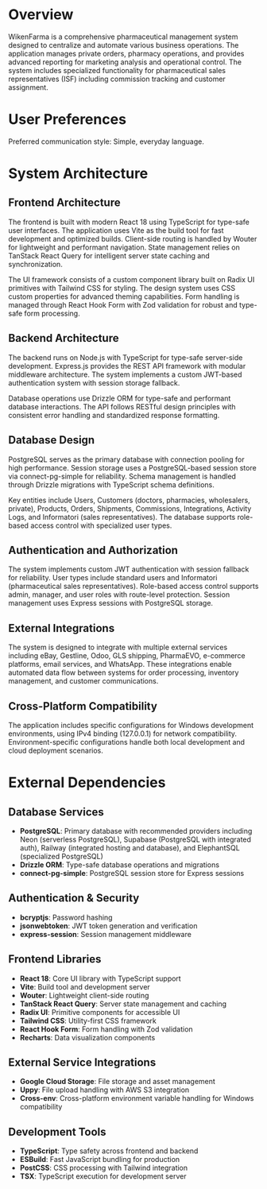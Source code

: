 # Overview

WikenFarma is a comprehensive pharmaceutical management system designed to centralize and automate various business operations. The application manages private orders, pharmacy operations, and provides advanced reporting for marketing analysis and operational control. The system includes specialized functionality for pharmaceutical sales representatives (ISF) including commission tracking and customer assignment.

# User Preferences

Preferred communication style: Simple, everyday language.

# System Architecture

## Frontend Architecture
The frontend is built with modern React 18 using TypeScript for type-safe user interfaces. The application uses Vite as the build tool for fast development and optimized builds. Client-side routing is handled by Wouter for lightweight and performant navigation. State management relies on TanStack React Query for intelligent server state caching and synchronization.

The UI framework consists of a custom component library built on Radix UI primitives with Tailwind CSS for styling. The design system uses CSS custom properties for advanced theming capabilities. Form handling is managed through React Hook Form with Zod validation for robust and type-safe form processing.

## Backend Architecture
The backend runs on Node.js with TypeScript for type-safe server-side development. Express.js provides the REST API framework with modular middleware architecture. The system implements a custom JWT-based authentication system with session storage fallback.

Database operations use Drizzle ORM for type-safe and performant database interactions. The API follows RESTful design principles with consistent error handling and standardized response formatting.

## Database Design
PostgreSQL serves as the primary database with connection pooling for high performance. Session storage uses a PostgreSQL-based session store via connect-pg-simple for reliability. Schema management is handled through Drizzle migrations with TypeScript schema definitions.

Key entities include Users, Customers (doctors, pharmacies, wholesalers, private), Products, Orders, Shipments, Commissions, Integrations, Activity Logs, and Informatori (sales representatives). The database supports role-based access control with specialized user types.

## Authentication and Authorization
The system implements custom JWT authentication with session fallback for reliability. User types include standard users and Informatori (pharmaceutical sales representatives). Role-based access control supports admin, manager, and user roles with route-level protection. Session management uses Express sessions with PostgreSQL storage.

## External Integrations
The system is designed to integrate with multiple external services including eBay, Gestline, Odoo, GLS shipping, PharmaEVO, e-commerce platforms, email services, and WhatsApp. These integrations enable automated data flow between systems for order processing, inventory management, and customer communications.

## Cross-Platform Compatibility
The application includes specific configurations for Windows development environments, using IPv4 binding (127.0.0.1) for network compatibility. Environment-specific configurations handle both local development and cloud deployment scenarios.

# External Dependencies

## Database Services
- **PostgreSQL**: Primary database with recommended providers including Neon (serverless PostgreSQL), Supabase (PostgreSQL with integrated auth), Railway (integrated hosting and database), and ElephantSQL (specialized PostgreSQL)
- **Drizzle ORM**: Type-safe database operations and migrations
- **connect-pg-simple**: PostgreSQL session store for Express sessions

## Authentication & Security
- **bcryptjs**: Password hashing
- **jsonwebtoken**: JWT token generation and verification
- **express-session**: Session management middleware

## Frontend Libraries
- **React 18**: Core UI library with TypeScript support
- **Vite**: Build tool and development server
- **Wouter**: Lightweight client-side routing
- **TanStack React Query**: Server state management and caching
- **Radix UI**: Primitive components for accessible UI
- **Tailwind CSS**: Utility-first CSS framework
- **React Hook Form**: Form handling with Zod validation
- **Recharts**: Data visualization components

## External Service Integrations
- **Google Cloud Storage**: File storage and asset management
- **Uppy**: File upload handling with AWS S3 integration
- **Cross-env**: Cross-platform environment variable handling for Windows compatibility

## Development Tools
- **TypeScript**: Type safety across frontend and backend
- **ESBuild**: Fast JavaScript bundling for production
- **PostCSS**: CSS processing with Tailwind integration
- **TSX**: TypeScript execution for development server